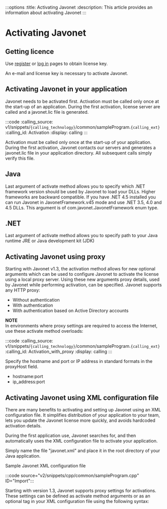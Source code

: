 :::options
:title: Activating Javonet
:description: This article provides an information about activating Javonet
:::

# Activating Javonet

## Getting licence

Use [register](https://my.javonet.com/signup/?type=free) or [log in](https://my.javonet.com/signin/) pages to obtain license key.

An e-mail and license key is necessary to activate Javonet.

## Activating Javonet in your application

Javonet needs to be activated first. Activation must be called only once at the start-up of an application. During the first activation, license server are called and a javonet.lic file is generated. 

:::code 
:calling_source: v1/snippets/`{calling_technology}`/common/sampleProgram.`{calling_ext}`
:calling_id: Activation
:display: calling
:::

Activation must be called only once at the start-up of your application. During the first activation, Javonet contacts our servers and generates a javonet.lic file in your application directory. All subsequent calls simply verify this file.

## Java 
Last argument of activate method allows you to specify which .NET framework version should be used by Javonet to load your DLLs. Higher frameworks are backward compatible. If you have .NET 4.5 installed you can run Javonet in JavonetFramework.v45 mode and use .NET 3.5, 4.0 and 4.5 DLLs. This argument is of com.javonet.JavonetFramework enum type.  

## .NET
Last argument of activate method allows you to specify path to your Java runtime JRE or Java development kit (JDK)  

## Activating Javonet using proxy

Starting with Javonet v1.3, the activation method allows for new optional arguments which can be used to configure Javonet to activate the license using a local proxy server.
Using these new arguments proxy details, used by Javonet while performing activation, can be specified. Javonet supports any HTTP proxy:

- Without authentication
- With authentication
- With authentication based on Active Directory accounts  


**NOTE**  
In environments where proxy settings are required to access the Internet, use these activate method overloads:

:::code 
:calling_source: v1/snippets/`{calling_technology}`/common/sampleProgram.`{calling_ext}`
:calling_id: Activation_with_proxy
:display: calling
:::

Specify the hostname and port or IP address in standard formats in the proxyHost field.

- hostname:port
- ip_address:port  

## Activating Javonet using XML configuration file

There are many benefits to activating and setting up Javonet using an XML configuration file. It simplifies distribution of your application to your team, lets you update the Javonet license more quickly, and avoids hardcoded activation details.  

During the first application use, Javonet searches for, and then automatically uses the XML configuration file to activate your application.  

Simply name the file "javonet.xml" and place it in the root directory of your Java application.  

Sample Javonet XML configuration file

:::code source="v2/snippets/cpp/common/sampleProgram.cpp" ID="Import":::

<!-- :::code source="v1/snippets/xml-configuration-files/short-file/javonet.xml"::: -->

Starting with version 1.3, Javonet supports proxy settings for activations. These settings can be defined as activate method arguments or as an optional tag in your XML configuration file using the following syntax:

<!-- :::code source="v1/snippets/xml-configuration-files/with-proxy/javonet.xml"::: -->